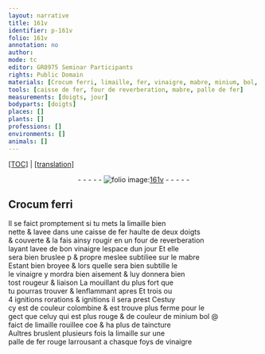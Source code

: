 ```yaml
---
layout: narrative
title: 161v
identifier: p-161v
folio: 161v
annotation: no
author:
mode: tc
editor: GR8975 Seminar Participants
rights: Public Domain
materials: [Crocum ferri, limaille, fer, vinaigre, mabre, minium, bol, limaille rouillee]
tools: [caisse de fer, four de reverberation, mabre, palle de fer]
measurements: [doigts, jour]
bodyparts: [doigts]
places: []
plants: []
professions: []
environments: []
animals: []
---
```


 <p><a href="{{ site.baseurl }}/diplomatic/">[TOC]</a> | <a href="{{ site.baseurl }}/texts/p-161v_tl/" target="_blank">[translation]</a></p><div class="folio" align="center">- - - - - <a href="http://gallica.bnf.fr/ark:/12148/btv1b10500001g/f328.item.r=" target="_blank"><img src="https://cu-mkp.github.io/2017-workshop-edition/assets/photo-icon.png" alt="folio image: " style="display:inline-block; margin-bottom:-3px;"/>161v</a> - - - - - </div>  
  

## <span class="m">Crocum ferri</span>

 
Il se faict promptement si tu mets la <span class="m">limaille</span> bien<br/> nette & lavee dans une <span class="tl">caisse de <span class="m">fer</span></span> haulte de deux <span class="ms"><span class="bp">doigts</span></span><br/> & couverte & la fais ainsy rougir en un <span class="tl">four de reverberation</span><br/> layant lavee de bon <span class="m">vinaigre</span> lespace dun <span class="ms"><span class="tmp">jour</span></span> Et elle<br/> sera bien bruslee <span class="del">p</span> & propre meslee subtiliee sur le <span class="tl"><span class="m">mabre</span></span><br/> Estant bien broyee & lors quelle sera bien subtille <span class="del">le</span><br/> le <span class="m">vinaigre</span> y mordra bien aisem<span class="x"><span class="exp">ent</span></span> & luy donnera bien<br/> tost rougeur & liaison La mouillant du plus fort que<br/> tu pourras trouver & lenflamma<span class="exp">n</span>t apres Et trois ou<br/> 4 <span class="del">ignitions</span> rorations & ignitions il sera prest Cestuy<br/> cy est de couleur colombine & est trouve plus ferme pour le<br/> gect que celuy qui est plus rouge & de couleur de <span class="del"><span class="m">minium</span></span> <span class="add"><span class="m">bol</span></span> @<br/> faict de <span class="m">limaille rouillee</span> <span class="del">coe</span> & ha plus de taincture<br/> Aultres bruslent plusieurs fois la <span class="m">limaille</span> sur une<br/> <span class="tl">palle de <span class="m">fer</span></span> rouge larrousant a chasque foys de <span class="m">vinaigre</span>
 
 
